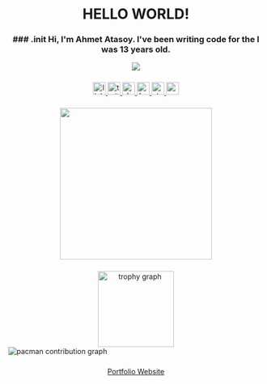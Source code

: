 <h1 align="center">HELLO WORLD!</h1>

###

 <h3 align="center">
  ### .init
Hi, I'm Ahmet Atasoy. I've been writing code for the I was 13 years old.<br>
 </h1>





<p align="center">
  <a href="https://skillicons.dev">
    <img src="https://skillicons.dev/icons?i=cs,js,html,css,bootstrap,nodejs,react,flutter,dart,firebase" />
  </a>
</p>

###

<div align="center">
  <a href="https://www.linkedin.com/in/ahmetatasoycom/" target="_blank">
    <img src="https://img.shields.io/static/v1?message=LinkedIn&logo=linkedin&label=&color=0077B5&logoColor=white&labelColor=&style=for-the-badge" height="25" alt="linkedin logo"  />
  </a>
  <a href="https://twitter.com/ahmetatasoycom" target="_blank">
    <img src="https://img.shields.io/static/v1?message=Twitter&logo=twitter&label=&color=1DA1F2&logoColor=white&labelColor=&style=for-the-badge" height="25" alt="twitter logo"  />
  </a>
  <a href="https://dev.to/ahmetatasoycom" target="_blank">
    <img src="https://img.shields.io/static/v1?message=dev.to&logo=dev.to&label=&color=0A0A0A&logoColor=white&labelColor=&style=for-the-badge" height="25" alt="devto logo"  />
  </a>
  <a href="https://www.hackerrank.com/profile/ahmetatasoycom" target="_blank">
    <img src="https://img.shields.io/static/v1?message=HackerRank&logo=hackerrank&label=&color=2EC866&logoColor=white&labelColor=&style=for-the-badge" height="25" alt="hackerrank logo"  />
  </a>
  <a href="https://stackoverflow.com/users/23066326/ahmet" target="_blank">
    <img src="https://img.shields.io/static/v1?message=Stackoverflow&logo=stackoverflow&label=&color=FE7A16&logoColor=white&labelColor=&style=for-the-badge" height="25" alt="stackoverflow logo"  />
  </a>
  <a href="https://medium.com/@atasoycom" target="_blank">
    <img src="https://img.shields.io/static/v1?message=Medium&logo=medium&label=&color=12100E&logoColor=white&labelColor=&style=for-the-badge" height="25" alt="medium logo"  />
  </a>
</div>

###

<div align="center">
  <img height="300" src="https://media.giphy.com/media/v1.Y2lkPTc5MGI3NjExYm1yMzZ3ajR3NjN4ZjI4aDc1d3VsbjVlZjhydDB2Y3BrYWFnN2NjZiZlcD12MV9pbnRlcm5hbF9naWZfYnlfaWQmY3Q9Zw/5u9QXgZCNYY4AvFQpY/giphy.gif"  />
</div>

###

<div align="center">
  <img src="https://github-profile-trophy.vercel.app?username=ahmetatasoycom&theme=dracula&column=-1&row=1&margin-w=8&margin-h=8&no-bg=false&no-frame=false&order=4" height="150" alt="trophy graph"  />
</div>

<picture>
  <source media="(prefers-color-scheme: dark)" srcset="https://raw.githubusercontent.com/ahmetatasoycom/ahmetatasoycom/output/pacman-contribution-graph-dark.svg">
  <source media="(prefers-color-scheme: light)" srcset="https://raw.githubusercontent.com/ahmetatasoycom/ahmetatasoycom/output/pacman-contribution-graph.svg">
  <img alt="pacman contribution graph" src="https://raw.githubusercontent.com/ahmetatasoycom/ahmetatasoycom/output/pacman-contribution-graph.svg">
</picture>

###

<div align="center">
  <a href="https://ahmetatasoycom.github.io/ahmetatasoycom/">Portfolio Website</a>
</div>
